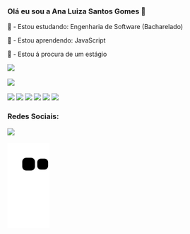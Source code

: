 ### Olá eu sou a Ana Luiza Santos Gomes 👋
<p> 📓 - Estou estudando:  Engenharia de Software (Bacharelado) </p>
<p>🌱 - Estou aprendendo: JavaScript </p>
<p>💬 - Estou á procura de um estágio </p>

<div>
<p><img height="180em" src="https://github-readme-stats.vercel.app/api?username=analuizazzz&show_icons=true&theme=radical"></p>
<p><img height="180em" src="https://github-readme-stats.vercel.app/api/top-langs/?username=anuraghazra&layout=compact&theme=radical"></p>  
</div>  
<div sytle="inline:block">
<img height="50" src="https://user-images.githubusercontent.com/103153116/178330313-50f07d9b-7a06-4ef0-9426-336c349af35d.png">
<img height="50" src="https://user-images.githubusercontent.com/103153116/178330433-f4e7842d-963f-4ced-814a-b7a905904d0e.png">  
<img height="50" src="https://user-images.githubusercontent.com/103153116/178330546-60568514-58b1-4cbb-b576-026dde89ea55.png">
<img height="50" src="https://user-images.githubusercontent.com/103153116/178330686-b3cb865a-00ba-4b69-9a46-a1c20c4c4853.png">  
<img height="50" src="https://user-images.githubusercontent.com/103153116/178330934-64bd9c71-c08e-4e9f-9650-1feae62f5490.png"> 
<img height="50" src="https://img.icons8.com/color/48/000000/adobe-photoshop--v1.png">
</div> 

### Redes Sociais:

<a href="https://www.linkedin.com/in/ana-luiza-santos-gomes-8a7a13204/"><img src="https://img.shields.io/badge/LinkedIn-0077B5?style=for-the-badge&logo=linkedin&logoColor=white"></a>

<div>

  ![Snake animation](https://github.com/analuizazzz/analuizazzz/blob/output/github-contribution-grid-snake.svg)
</div>

